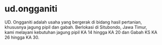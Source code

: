 # ud.ongganiti
UD. Ongganiti adalah usaha yang bergerak di bidang hasil pertanian, khususnya jagung pipil dan gabah. Berlokasi di Situbondo, Jawa Timur, kami melayani kebutuhan jagung pipil KA 14 hingga KA 20 dan Gabah KS KA 26 hingga KA 30.
